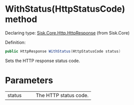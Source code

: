 <!--

Copyrights 2023 Sisk Framework - CypherPotato
Published under MIT license

!!! DO NOT EDIT THIS FILE !!!
This file was generated by a tool in the Sisk package. To edit the information in this documentation,
edit the XML documentation present in the Sisk source code.

-->


# WithStatus(HttpStatusCode) method

Declaring type: [Sisk.Core.Http.HttpResponse](/read?q=/contents/spec/Sisk.Core.Http.HttpResponse.md) (from Sisk.Core)


Definition:

```cs
public HttpResponse WithStatus(HttpStatusCode status)
```

Sets the HTTP response status code.


# Parameters

<table>
    <tbody>
<tr>
    <td width="33%">status</td>
    <td>The HTTP status code.</td>
</tr>
    </tbody>
</table>
